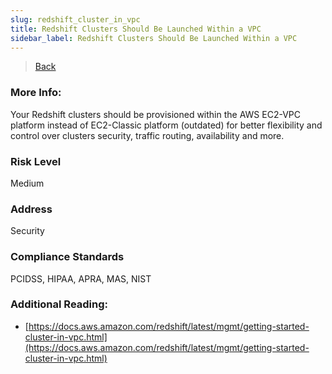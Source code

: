 ```yaml
---
slug: redshift_cluster_in_vpc
title: Redshift Clusters Should Be Launched Within a VPC
sidebar_label: Redshift Clusters Should Be Launched Within a VPC
---
```

> [Back](../../redshiftmonitoring)

### More Info:
Your Redshift clusters should be provisioned within the AWS EC2-VPC platform instead of EC2-Classic platform (outdated) for better flexibility and control over clusters security, traffic routing, availability and more.

### Risk Level
Medium

### Address
Security

### Compliance Standards
PCIDSS, HIPAA, APRA, MAS, NIST

### Additional Reading:
- [https://docs.aws.amazon.com/redshift/latest/mgmt/getting-started-cluster-in-vpc.html](https://docs.aws.amazon.com/redshift/latest/mgmt/getting-started-cluster-in-vpc.html) 

